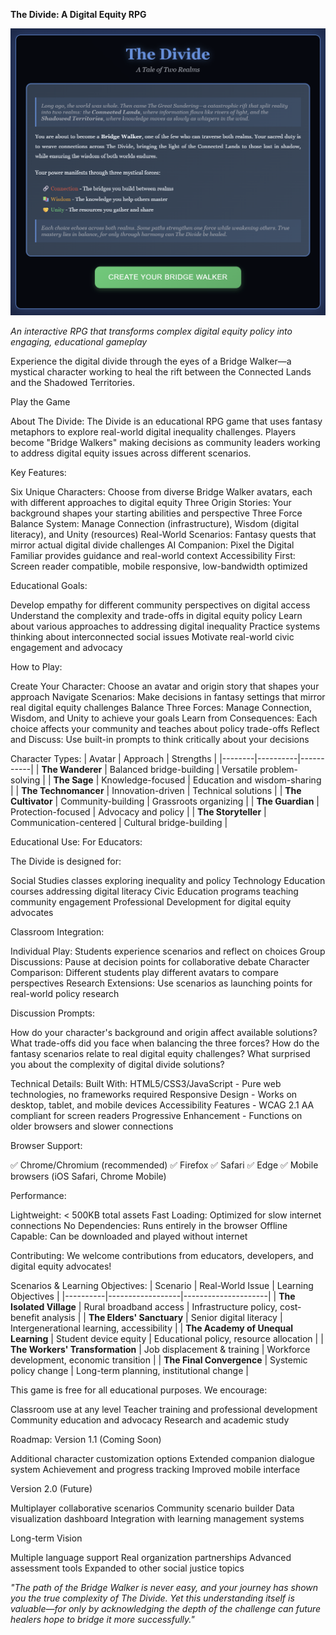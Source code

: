 **The Divide: A Digital Equity RPG**

![Game Screenshot](images/screenshot_1.png)

*An interactive RPG that transforms complex digital equity policy into engaging, educational gameplay*

Experience the digital divide through the eyes of a Bridge Walker—a mystical character working to heal the rift between the Connected Lands and the Shadowed Territories.

Play the Game

About The Divide:
The Divide is an educational RPG game that uses fantasy metaphors to explore real-world digital inequality challenges. Players become "Bridge Walkers" making decisions as community leaders working to address digital equity issues across different scenarios.

Key Features:

Six Unique Characters: Choose from diverse Bridge Walker avatars, each with different approaches to digital equity
Three Origin Stories: Your background shapes your starting abilities and perspective
Three Force Balance System: Manage Connection (infrastructure), Wisdom (digital literacy), and Unity (resources)
Real-World Scenarios: Fantasy quests that mirror actual digital divide challenges
AI Companion: Pixel the Digital Familiar provides guidance and real-world context
Accessibility First: Screen reader compatible, mobile responsive, low-bandwidth optimized

Educational Goals:

Develop empathy for different community perspectives on digital access
Understand the complexity and trade-offs in digital equity policy
Learn about various approaches to addressing digital inequality
Practice systems thinking about interconnected social issues
Motivate real-world civic engagement and advocacy

How to Play:

Create Your Character: Choose an avatar and origin story that shapes your approach
Navigate Scenarios: Make decisions in fantasy settings that mirror real digital equity challenges
Balance Three Forces: Manage Connection, Wisdom, and Unity to achieve your goals
Learn from Consequences: Each choice affects your community and teaches about policy trade-offs
Reflect and Discuss: Use built-in prompts to think critically about your decisions


Character Types:
| Avatar | Approach | Strengths |
|--------|----------|-----------|
| **The Wanderer** | Balanced bridge-building | Versatile problem-solving |
| **The Sage** | Knowledge-focused | Education and wisdom-sharing |
| **The Technomancer** | Innovation-driven | Technical solutions |
| **The Cultivator** | Community-building | Grassroots organizing |
| **The Guardian** | Protection-focused | Advocacy and policy |
| **The Storyteller** | Communication-centered | Cultural bridge-building |

Educational Use:
For Educators:

The Divide is designed for:

Social Studies classes exploring inequality and policy
Technology Education courses addressing digital literacy
Civic Education programs teaching community engagement
Professional Development for digital equity advocates

Classroom Integration:

Individual Play: Students experience scenarios and reflect on choices
Group Discussions: Pause at decision points for collaborative debate
Character Comparison: Different students play different avatars to compare perspectives
Research Extensions: Use scenarios as launching points for real-world policy research

Discussion Prompts:

How do your character's background and origin affect available solutions?
What trade-offs did you face when balancing the three forces?
How do the fantasy scenarios relate to real digital equity challenges?
What surprised you about the complexity of digital divide solutions?


Technical Details:
Built With:
HTML5/CSS3/JavaScript - Pure web technologies, no frameworks required
Responsive Design - Works on desktop, tablet, and mobile devices
Accessibility Features - WCAG 2.1 AA compliant for screen readers
Progressive Enhancement - Functions on older browsers and slower connections

Browser Support:

✅ Chrome/Chromium (recommended)
✅ Firefox
✅ Safari
✅ Edge
✅ Mobile browsers (iOS Safari, Chrome Mobile)

Performance:

Lightweight: < 500KB total assets
Fast Loading: Optimized for slow internet connections
No Dependencies: Runs entirely in the browser
Offline Capable: Can be downloaded and played without internet


Contributing:
We welcome contributions from educators, developers, and digital equity advocates!

Scenarios & Learning Objectives:
| Scenario | Real-World Issue | Learning Objectives |
|----------|------------------|---------------------|
| **The Isolated Village** | Rural broadband access | Infrastructure policy, cost-benefit analysis |
| **The Elders' Sanctuary** | Senior digital literacy | Intergenerational learning, accessibility |
| **The Academy of Unequal Learning** | Student device equity | Educational policy, resource allocation |
| **The Workers' Transformation** | Job displacement & training | Workforce development, economic transition |
| **The Final Convergence** | Systemic policy change | Long-term planning, institutional change |

This game is free for all educational purposes. We encourage:

Classroom use at any level
Teacher training and professional development
Community education and advocacy
Research and academic study

Roadmap:
Version 1.1 (Coming Soon)

 Additional character customization options
 Extended companion dialogue system
 Achievement and progress tracking
 Improved mobile interface

Version 2.0 (Future)

 Multiplayer collaborative scenarios
 Community scenario builder
 Data visualization dashboard
 Integration with learning management systems

Long-term Vision

 Multiple language support
 Real organization partnerships
 Advanced assessment tools
 Expanded to other social justice topics

*"The path of the Bridge Walker is never easy, and your journey has shown you the true complexity of The Divide. Yet this understanding itself is valuable—for only by acknowledging the depth of the challenge can future healers hope to bridge it more successfully."*
